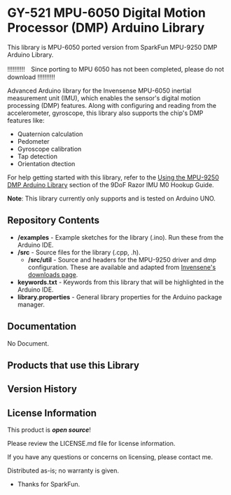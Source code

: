 GY-521 MPU-6050 Digital Motion Processor (DMP) Arduino Library
========================================

This library is MPU-6050 ported version from SparkFun MPU-9250 DMP Arduino Library.

!!!!!!!!!!　Since porting to MPU 6050 has not been completed, please do not download !!!!!!!!!!

Advanced Arduino library for the Invensense MPU-6050 inertial measurement unit (IMU), which enables the sensor's digital motion processing (DMP) features. Along with configuring and reading from the accelerometer, gyroscope, this library also supports the chip's DMP features like:

* Quaternion calculation
* Pedometer
* Gyroscope calibration
* Tap detection
* Orientation dtection

For help getting started with this library, refer to the [Using the MPU-9250 DMP Arduino Library](https://learn.sparkfun.com/tutorials/9dof-razor-imu-m0-hookup-guide#using-the-mpu-9250-dmp-arduino-library) section of the 9DoF Razor IMU M0 Hookup Guide.

**Note**: This library currently only supports and is tested on Arduino UNO. 

Repository Contents
-------------------

* **/examples** - Example sketches for the library (.ino). Run these from the Arduino IDE. 
* **/src** - Source files for the library (.cpp, .h).
	* **/src/util** - Source and headers for the MPU-9250 driver and dmp configuration. These are available and adapted from [Invensene's downloads page](https://www.invensense.com/developers/software-downloads/#sla_content_45).
* **keywords.txt** - Keywords from this library that will be highlighted in the Arduino IDE. 
* **library.properties** - General library properties for the Arduino package manager. 

Documentation
--------------

No Document.

Products that use this Library 
---------------------------------

Version History
---------------


License Information
-------------------

This product is _**open source**_! 

Please review the LICENSE.md file for license information. 

If you have any questions or concerns on licensing, please contact me.

Distributed as-is; no warranty is given.

- Thanks for SparkFun.

